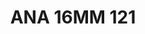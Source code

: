 ---
title: ANA 16MM 121
date: 
draft: false

# descripcion
description : Anillo de plata 925 y nácar

materials: Plata 925

color: 

dimensions: mm diámetro

code: 05-29-1447

type: "Anillos"

categories: []

price: $4.620,00

price_eftvo: $3.930,00

# Images
# first image will be shown in the product page
images:
  # - image: "images/path_to_image"
  # La ubicacion de las imagenes es imagenes/Anillos/Anillos.Nácar/05-29-1447-ana-16mm-121

---